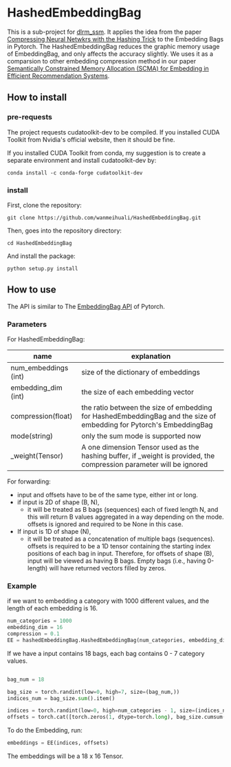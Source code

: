 # HashedEmbeddingBag

This is a sub-project for [dlrm_ssm](https://github.com/yanzhoupan/dlrm_ssm). 
It applies the idea from the paper 
[Compressing Neural Netwkrs with the Hashing Trick](https://arxiv.org/pdf/1504.04788.pdf) to the Embedding Bags in Pytorch.
The HashedEmbeddingBag reduces the graphic memory usage of EmbeddingBag, and only affects the accuracy slightly.
We uses it as a comparsion to other embedding compression method in our paper [Semantically Constrained Memory Allocation (SCMA) for Embedding in Efficient Recommendation Systems](https://arxiv.org/pdf/2103.06124.pdf).

## How to install

### pre-requests

The project requests cudatoolkit-dev to be compiled.
If you installed CUDA Toolkit from Nvidia's official website, then it should be fine.

If you installed CUDA Toolkit from conda, my suggestion is to create a separate environment and install cudatoolkit-dev by:
```
conda install -c conda-forge cudatoolkit-dev
```

### install
First, clone the repository:
```
git clone https://github.com/wanmeihuali/HashedEmbeddingBag.git
```

Then, goes into the repository directory:
```
cd HashedEmbeddingBag
```

And install the package:
```
python setup.py install
```

## How to use

The API is similar to The [EmbeddingBag API](https://pytorch.org/docs/stable/generated/torch.nn.EmbeddingBag.html) of Pytorch.

### Parameters
For HashedEmbeddingBag: 

|name|explanation|
|---|---|
|num_embeddings (int) | size of the dictionary of embeddings |
|embedding_dim (int) | the size of each embedding vector |
|compression(float) | the ratio between the size of embedding for HashedEmbeddingBag and the size of embedding for Pytorch's EmbeddingBag|
|mode(string) | only the sum mode is supported now |
|_weight(Tensor) | A one dimension Tensor used as the hashing buffer, if _weight is provided, the compression parameter will be ignored |

For forwarding:

- input and offsets have to be of the same type, either int or long.
- if input is 2D of shape (B, N),
  - it will be treated as B bags (sequences) each of fixed length N, and this will return B values aggregated in a way depending on the mode. offsets is ignored and required to be None in this case.
- If input is 1D of shape (N), 
    - it will be treated as a concatenation of multiple bags (sequences). offsets is required to be a 1D tensor containing the starting index positions of each bag in input. Therefore, for offsets of shape (B), input will be viewed as having B bags. Empty bags (i.e., having 0-length) will have returned vectors filled by zeros.

### Example
if we want to embedding a category with 1000 different values, and  the length of each embedding is 16.
```python
num_categories = 1000
embedding_dim = 16
compression = 0.1
EE = hashedEmbeddingBag.HashedEmbeddingBag(num_categories, embedding_dim, compression, "sum")

```
If we have a input contains 18 bags, each bag contains 0 - 7 category values.
```python

bag_num = 18

bag_size = torch.randint(low=0, high=7, size=(bag_num,))
indices_num = bag_size.sum().item()

indices = torch.randint(low=0, high=num_categories - 1, size=(indices_num,))
offsets = torch.cat([torch.zeros(1, dtype=torch.long), bag_size.cumsum(dim=0)[:-1]])
```
To do the Embedding, run:
```python
embeddings = EE(indices, offsets)
```
The embeddings will be a 18 x 16 Tensor.
